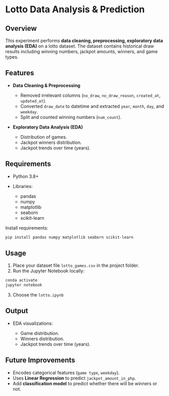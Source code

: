 # Lotto Data Analysis & Prediction

## Overview

This experiment performs **data cleaning, preprocessing, exploratory data analysis (EDA)** on a lotto dataset. The dataset contains historical draw results including winning numbers, jackpot amounts, winners, and game types.

## Features

* **Data Cleaning & Preprocessing**

  * Removed irrelevant columns (`no_draw`, `no_draw_reason`, `created_at`, `updated_at`).
  * Converted `draw_date` to datetime and extracted `year`, `month`, `day`, and `weekday`.
  * Split and counted winning numbers (`num_count`).

* **Exploratory Data Analysis (EDA)**

  * Distribution of games.
  * Jackpot winners distribution.
  * Jackpot trends over time (years).

## Requirements

* Python 3.8+
* Libraries:

  * pandas
  * numpy
  * matplotlib
  * seaborn
  * scikit-learn

Install requirements:

```bash
pip install pandas numpy matplotlib seaborn scikit-learn
```

## Usage

1. Place your dataset file `lotto_games.csv` in the project folder.
2. Run the Jupyter Notebook locally:

```bash
conda activate
jupyter notebook
```

3. Choose the ```lotto.ipynb```

## Output

* EDA visualizations:

  * Game distribution.
  * Winners distribution.
  * Jackpot trends over time (years).

## Future Improvements

* Encodes categorical features (`game type`, `weekday`).
* Uses **Linear Regression** to predict `jackpot_amount_in_php`.
* Add **classification model** to predict whether there will be winners or not.
